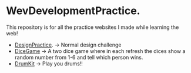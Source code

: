 # WevDevelopmentPractice. 

This repository is for all the practice websites I made while learning the web!

- [DesignPractice](DesignPractice). -> Normal design challenge 
- [DiceGame](Dice-Game) -> A two dice game where in each refresh the dices show a random number from 1-6 and tell which person wins.
- [DrumKit](Drum-Kit) -> Play you drums!!
